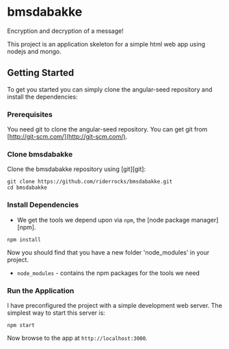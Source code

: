 # bmsdabakke
Encryption and decryption of a message!

This project is an application skeleton for a simple html web app using nodejs and mongo.

## Getting Started

To get you started you can simply clone the angular-seed repository and install the dependencies:

### Prerequisites

You need git to clone the angular-seed repository. You can get git from
[http://git-scm.com/](http://git-scm.com/).


### Clone bmsdabakke

Clone the bmsdabakke repository using [git][git]:

```
git clone https://github.com/riderrocks/bmsdabakke.git
cd bmsdabakke
```

### Install Dependencies

* We get the tools we depend upon via `npm`, the [node package manager][npm].
<!-- * We get the angular code via `bower`, a [client-side code package manager][bower]. -->

```
npm install
```

Now you should find that you have a new folder 'node_modules' in your project.

* `node_modules` - contains the npm packages for the tools we need

### Run the Application

I have preconfigured the project with a simple development web server.  The simplest way to start
this server is:

```
npm start
```

Now browse to the app at `http://localhost:3000`.
